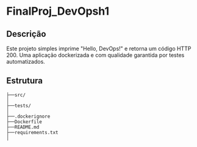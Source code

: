 <h1>FinalProj_DevOpsh1</h1>

<h2>Descrição</h2>

  Este projeto simples imprime "Hello, DevOps!" e retorna um código HTTP 200. Uma aplicação dockerizada e com qualidade garantida por testes automatizados.

<h2>Estrutura</h2>

```
├──src/ 
│   
├──tests/              
│
├──.dockerignore
├──Dockerfile
├──README.md
├──requirements.txt
│
```


